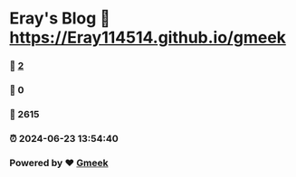 # Eray's Blog :link: https://Eray114514.github.io/gmeek 
### :page_facing_up: [2](https://Eray114514.github.io/gmeek/tag.html) 
### :speech_balloon: 0 
### :hibiscus: 2615 
### :alarm_clock: 2024-06-23 13:54:40 
### Powered by :heart: [Gmeek](https://github.com/Meekdai/Gmeek)
